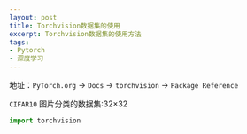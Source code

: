 ```yaml
---
layout: post
title: Torchvision数据集的使用
excerpt: Torchvision数据集的使用方法
tags: 
- Pytorch
- 深度学习
---
```


地址：`PyTorch.org` -> `Docs` -> `torchvision` -> `Package Reference`

`CIFAR10` 图片分类的数据集:32×32

```python
import torchvision
```